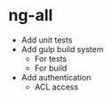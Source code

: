 # ng-all

* Add unit tests
* Add gulp build system
  - For tests
  - For build
* Add authentication
  - ACL access 
